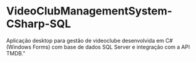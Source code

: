 # VideoClubManagementSystem-CSharp-SQL
Aplicação desktop para gestão de videoclube desenvolvida em C# (Windows Forms) com base de dados SQL Server e integração com a API TMDB."
